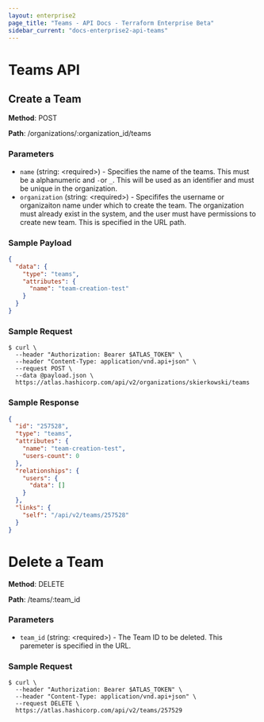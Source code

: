 ```yaml
---
layout: enterprise2
page_title: "Teams - API Docs - Terraform Enterprise Beta"
sidebar_current: "docs-enterprise2-api-teams"
---
```


# Teams API

## Create a Team

**Method**: POST

**Path**: /organizations/:organization_id/teams

### Parameters
- `name` (string: \<required\>) - Specifies the name of the teams. This must be a alphanumeric and `-`or `_`. This will be used as an identifier and must be unique in the organization.
- `organization` (string: \<required\>) - Specififes the username or organizaiton name under which to create the team. The organization must already exist in the system, and the user must have permissions to create new team. This is specified in the URL path.

### Sample Payload

```json
{
  "data": {
    "type": "teams",
    "attributes": {
      "name": "team-creation-test"
    }
  }
}
```

### Sample Request

```shell
$ curl \
  --header "Authorization: Bearer $ATLAS_TOKEN" \
  --header "Content-Type: application/vnd.api+json" \
  --request POST \
  --data @payload.json \
  https://atlas.hashicorp.com/api/v2/organizations/skierkowski/teams
```


### Sample Response

```json
{
  "id": "257528",
  "type": "teams",
  "attributes": {
    "name": "team-creation-test",
    "users-count": 0
  },
  "relationships": {
    "users": {
      "data": []
    }
  },
  "links": {
    "self": "/api/v2/teams/257528"
  }
}
```


# Delete a Team

**Method**: DELETE

**Path**: /teams/:team_id

### Parameters
- `team_id` (string: \<required\>) - The Team ID to be deleted. This paremeter is specified in the URL.


### Sample Request

```shell
$ curl \
  --header "Authorization: Bearer $ATLAS_TOKEN" \
  --header "Content-Type: application/vnd.api+json" \
  --request DELETE \
  https://atlas.hashicorp.com/api/v2/teams/257529
```